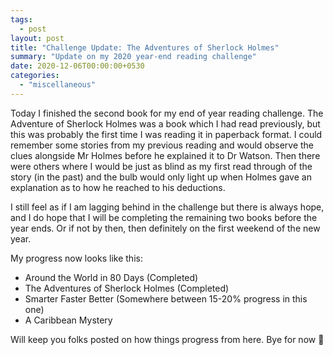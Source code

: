 ```yaml
---
tags:
  - post
layout: post
title: "Challenge Update: The Adventures of Sherlock Holmes"
summary: "Update on my 2020 year-end reading challenge"
date: 2020-12-06T00:00:00+0530
categories:
  - "miscellaneous"
---
```


Today I finished the second book for my end of year reading challenge. The Adventure of Sherlock Holmes was a book which I had read previously, but this was probably the first time I was reading it in paperback format. I could remember some stories from my previous reading and would observe the clues alongside Mr Holmes before he explained it to Dr Watson. Then there were others where I would be just as blind as my first read through of the story (in the past) and the bulb would only light up when Holmes gave an explanation as to how he reached to his deductions.

I still feel as if I am lagging behind in the challenge but there is always hope, and I do hope that I will be completing the remaining two books before the year ends. Or if not by then, then definitely on the first weekend of the new year.

My progress now looks like this:

- Around the World in 80 Days (Completed)
- The Adventures of Sherlock Holmes (Completed)
- Smarter Faster Better (Somewhere between 15-20% progress in this one)
- A Caribbean Mystery

Will keep you folks posted on how things progress from here. Bye for now 👋
